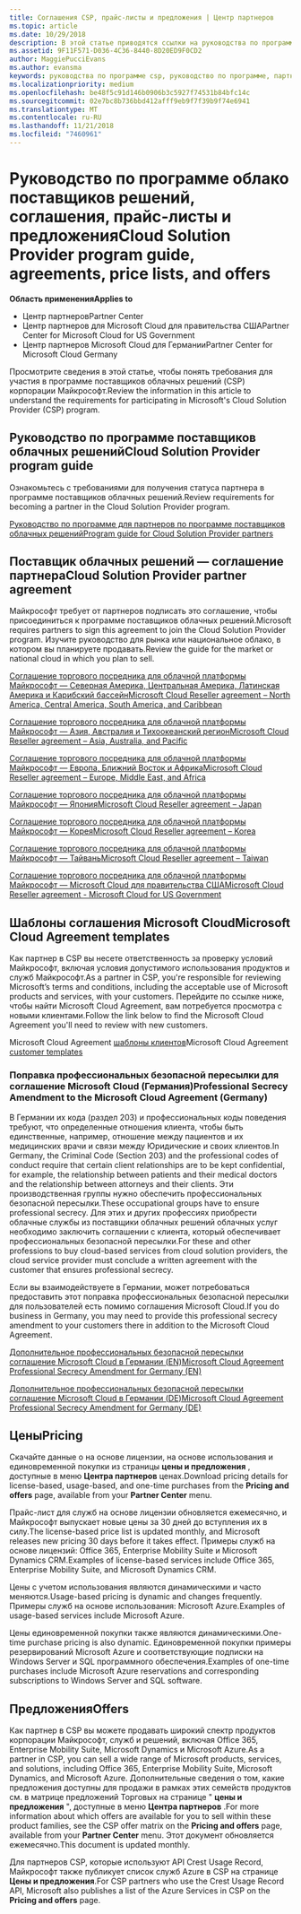 ```yaml
---
title: Соглашения CSP, прайс-листы и предложения | Центр партнеров
ms.topic: article
ms.date: 10/29/2018
description: В этой статье приводятся ссылки на руководства по программе поставщиков облачных решений, соглашения партнеров, соглашения клиентов, прайс-листы и предложения.
ms.assetid: 9F11F571-D036-4C36-8440-8D20ED9F0CD2
author: MaggiePucciEvans
ms.author: evansma
keywords: руководства по программе csp, руководство по программе, партнерские соглашения, соглашение с клиентом, прейскуранты, предложения
ms.localizationpriority: medium
ms.openlocfilehash: be48f5c91d146b0906b3c5927f74531b84bfc14c
ms.sourcegitcommit: 02e7bc8b736bbd412afff9eb9f7f39b9f74e6941
ms.translationtype: MT
ms.contentlocale: ru-RU
ms.lasthandoff: 11/21/2018
ms.locfileid: "7460961"
---
```

# <a name="cloud-solution-provider-program-guide-agreements-price-lists-and-offers"></a><span data-ttu-id="6ea3a-104">Руководство по программе облако поставщиков решений, соглашения, прайс-листы и предложения</span><span class="sxs-lookup"><span data-stu-id="6ea3a-104">Cloud Solution Provider program guide, agreements, price lists, and offers</span></span>

**<span data-ttu-id="6ea3a-105">Область применения</span><span class="sxs-lookup"><span data-stu-id="6ea3a-105">Applies to</span></span>**

-  <span data-ttu-id="6ea3a-106">Центр партнеров</span><span class="sxs-lookup"><span data-stu-id="6ea3a-106">Partner Center</span></span>
-  <span data-ttu-id="6ea3a-107">Центр партнеров для Microsoft Cloud для правительства США</span><span class="sxs-lookup"><span data-stu-id="6ea3a-107">Partner Center for Microsoft Cloud for US Government</span></span>
-  <span data-ttu-id="6ea3a-108">Центр партнеров Microsoft Cloud для Германии</span><span class="sxs-lookup"><span data-stu-id="6ea3a-108">Partner Center for Microsoft Cloud Germany</span></span>


<span data-ttu-id="6ea3a-109">Просмотрите сведения в этой статье, чтобы понять требования для участия в программе поставщиков облачных решений (CSP) корпорации Майкрософт.</span><span class="sxs-lookup"><span data-stu-id="6ea3a-109">Review the information in this article to understand the requirements for participating in Microsoft's Cloud Solution Provider (CSP) program.</span></span> 

## <a name="cloud-solution-provider-program-guide"></a><span data-ttu-id="6ea3a-110">Руководство по программе поставщиков облачных решений</span><span class="sxs-lookup"><span data-stu-id="6ea3a-110">Cloud Solution Provider program guide</span></span>


<span data-ttu-id="6ea3a-111">Ознакомьтесь с требованиями для получения статуса партнера в программе поставщиков облачных решений.</span><span class="sxs-lookup"><span data-stu-id="6ea3a-111">Review requirements for becoming a partner in the Cloud Solution Provider program.</span></span>

[<span data-ttu-id="6ea3a-112">Руководство по программе для партнеров по программе поставщиков облачных решений</span><span class="sxs-lookup"><span data-stu-id="6ea3a-112">Program guide for Cloud Solution Provider partners</span></span>](http://go.microsoft.com/fwlink/p/?LinkId=617100)

## <a name="cloud-solution-provider-partner-agreement"></a><span data-ttu-id="6ea3a-113">Поставщик облачных решений — соглашение партнера</span><span class="sxs-lookup"><span data-stu-id="6ea3a-113">Cloud Solution Provider partner agreement</span></span>

<span data-ttu-id="6ea3a-114">Майкрософт требует от партнеров подписать это соглашение, чтобы присоединиться к программе поставщиков облачных решений.</span><span class="sxs-lookup"><span data-stu-id="6ea3a-114">Microsoft requires partners to sign this agreement to join the Cloud Solution Provider program.</span></span> <span data-ttu-id="6ea3a-115">Изучите руководство для рынка или национальное облако, в котором вы планируете продавать.</span><span class="sxs-lookup"><span data-stu-id="6ea3a-115">Review the guide for the market or national cloud in which you plan to sell.</span></span>

[<span data-ttu-id="6ea3a-116">Соглашение торгового посредника для облачной платформы Майкрософт — Северная Америка, Центральная Америка, Латинская Америка и Карибский бассейн</span><span class="sxs-lookup"><span data-stu-id="6ea3a-116">Microsoft Cloud Reseller agreement – North America, Central America, South America, and Caribbean</span></span>](http://download.microsoft.com/download/2/C/8/2C8CAC17-FCE7-4F51-9556-4D77C7022DF5/MCRA2018_AOC_ENG_Sep2018_CR.pdf)

[<span data-ttu-id="6ea3a-117">Соглашение торгового посредника для облачной платформы Майкрософт — Азия, Австралия и Тихоокеанский регион</span><span class="sxs-lookup"><span data-stu-id="6ea3a-117">Microsoft Cloud Reseller agreement – Asia, Australia, and Pacific</span></span>](http://download.microsoft.com/download/2/C/8/2C8CAC17-FCE7-4F51-9556-4D77C7022DF5/MCRA2018_APOC_ENG_Sep2018_CR.pdf)

[<span data-ttu-id="6ea3a-118">Соглашение торгового посредника для облачной платформы Майкрософт — Европа, Ближний Восток и Африка</span><span class="sxs-lookup"><span data-stu-id="6ea3a-118">Microsoft Cloud Reseller agreement – Europe, Middle East, and Africa</span></span>](http://download.microsoft.com/download/2/C/8/2C8CAC17-FCE7-4F51-9556-4D77C7022DF5/MCRA2018_EOC_ENG_Sep2018_CR.pdf)

[<span data-ttu-id="6ea3a-119">Соглашение торгового посредника для облачной платформы Майкрософт — Япония</span><span class="sxs-lookup"><span data-stu-id="6ea3a-119">Microsoft Cloud Reseller agreement – Japan</span></span>](http://download.microsoft.com/download/2/C/8/2C8CAC17-FCE7-4F51-9556-4D77C7022DF5/MCRA2018_JPN_ENG_Sep2018_CR.pdf)

[<span data-ttu-id="6ea3a-120">Соглашение торгового посредника для облачной платформы Майкрософт — Корея</span><span class="sxs-lookup"><span data-stu-id="6ea3a-120">Microsoft Cloud Reseller agreement – Korea</span></span>](http://download.microsoft.com/download/2/C/8/2C8CAC17-FCE7-4F51-9556-4D77C7022DF5/MCRA2018_KOR_ENG_Sep2018_CR.pdf)

[<span data-ttu-id="6ea3a-121">Соглашение торгового посредника для облачной платформы Майкрософт — Тайвань</span><span class="sxs-lookup"><span data-stu-id="6ea3a-121">Microsoft Cloud Reseller agreement – Taiwan</span></span>](http://download.microsoft.com/download/2/C/8/2C8CAC17-FCE7-4F51-9556-4D77C7022DF5/MCRA2018_TAI_ENG_Sep2018_CR.pdf)

[<span data-ttu-id="6ea3a-122">Соглашение торгового посредника для облачной платформы Майкрософт — Microsoft Cloud для правительства США</span><span class="sxs-lookup"><span data-stu-id="6ea3a-122">Microsoft Cloud Reseller agreement - Microsoft Cloud for US Government</span></span>](http://download.microsoft.com/download/2/C/8/2C8CAC17-FCE7-4F51-9556-4D77C7022DF5/MCRA2018_AOC_USGCC_ENG_Sep2018_CR.pdf)


## <a name="microsoft-cloud-agreement-templates"></a><span data-ttu-id="6ea3a-123">Шаблоны соглашения Microsoft Cloud</span><span class="sxs-lookup"><span data-stu-id="6ea3a-123">Microsoft Cloud Agreement templates</span></span>

<span data-ttu-id="6ea3a-124">Как партнер в CSP вы несете ответственность за проверку условий Майкрософт, включая условия допустимого использования продуктов и служб Майкрософт.</span><span class="sxs-lookup"><span data-stu-id="6ea3a-124">As a partner in CSP, you're responsible for reviewing Microsoft’s terms and conditions, including the acceptable use of Microsoft products and services, with your customers.</span></span> <span data-ttu-id="6ea3a-125">Перейдите по ссылке ниже, чтобы найти Microsoft Cloud Agreement, вам потребуется просмотра с новыми клиентами.</span><span class="sxs-lookup"><span data-stu-id="6ea3a-125">Follow the link below to find the Microsoft Cloud Agreement you'll need to review with new customers.</span></span> 

<span data-ttu-id="6ea3a-126">Microsoft Cloud Agreement [шаблоны клиентов](agreements.md)</span><span class="sxs-lookup"><span data-stu-id="6ea3a-126">Microsoft Cloud Agreement [customer templates](agreements.md)</span></span>

### <a name="professional-secrecy-amendment-to-the-microsoft-cloud-agreement-germany"></a><span data-ttu-id="6ea3a-127">Поправка профессиональных безопасной пересылки для соглашение Microsoft Cloud (Германия)</span><span class="sxs-lookup"><span data-stu-id="6ea3a-127">Professional Secrecy Amendment to the Microsoft Cloud Agreement (Germany)</span></span>

<span data-ttu-id="6ea3a-128">В Германии их кода (раздел 203) и профессиональных коды поведения требуют, что определенные отношения клиента, чтобы быть единственные, например, отношение между пациентов и их медицинских врачи и связи между Юридические и своих клиентов.</span><span class="sxs-lookup"><span data-stu-id="6ea3a-128">In Germany, the Criminal Code (Section 203) and the professional codes of conduct require that certain client relationships are to be kept confidential, for example, the relationship between patients and their medical doctors and the relationship between attorneys and their clients.</span></span> <span data-ttu-id="6ea3a-129">Эти производственная группы нужно обеспечить профессиональных безопасной пересылки.</span><span class="sxs-lookup"><span data-stu-id="6ea3a-129">These occupational groups have to ensure professional secrecy.</span></span> <span data-ttu-id="6ea3a-130">Для этих и других профессиях приобрести облачные службы из поставщики облачных решений облачных услуг необходимо заключить соглашении с клиента, который обеспечивает профессиональных безопасной пересылки.</span><span class="sxs-lookup"><span data-stu-id="6ea3a-130">For these and other professions to buy cloud-based services from cloud solution providers, the cloud service provider must conclude a written agreement with the customer that ensures professional secrecy.</span></span> 

<span data-ttu-id="6ea3a-131">Если вы взаимодействуете в Германии, может потребоваться предоставить этот поправка профессиональных безопасной пересылки для пользователей есть помимо соглашения Microsoft Cloud.</span><span class="sxs-lookup"><span data-stu-id="6ea3a-131">If you do business in Germany, you may need to provide this professional secrecy amendment to your customers there in addition to the Microsoft Cloud Agreement.</span></span>

[<span data-ttu-id="6ea3a-132">Дополнительное профессиональных безопасной пересылки соглашение Microsoft Cloud в Германии (EN)</span><span class="sxs-lookup"><span data-stu-id="6ea3a-132">Microsoft Cloud Agreement Professional Secrecy Amendment for Germany (EN)</span></span>](https://go.microsoft.com/fwlink/?linkid=2030827&clcid=0x409)

[<span data-ttu-id="6ea3a-133">Дополнительное профессиональных безопасной пересылки соглашение Microsoft Cloud в Германии (DE)</span><span class="sxs-lookup"><span data-stu-id="6ea3a-133">Microsoft Cloud Agreement Professional Secrecy Amendment for Germany (DE)</span></span>](https://go.microsoft.com/fwlink/?linkid=2030827&clcid=0x407)


## <a name="pricing"></a><span data-ttu-id="6ea3a-134">Цены</span><span class="sxs-lookup"><span data-stu-id="6ea3a-134">Pricing</span></span>


<span data-ttu-id="6ea3a-135">Скачайте данные о на основе лицензии, на основе использования и единовременной покупки из страницы **цены и предложения** , доступные в меню **Центра партнеров** ценах.</span><span class="sxs-lookup"><span data-stu-id="6ea3a-135">Download pricing details for license-based, usage-based, and one-time purchases from the **Pricing and offers** page, available from your **Partner Center** menu.</span></span> 

<span data-ttu-id="6ea3a-136">Прайс-лист для служб на основе лицензии обновляется ежемесячно, и Майкрософт выпускает новые цены за 30 дней до вступления их в силу.</span><span class="sxs-lookup"><span data-stu-id="6ea3a-136">The license-based price list is updated monthly, and Microsoft releases new pricing 30 days before it takes effect.</span></span> <span data-ttu-id="6ea3a-137">Примеры служб на основе лицензий: Office 365, Enterprise Mobility Suite и Microsoft Dynamics CRM.</span><span class="sxs-lookup"><span data-stu-id="6ea3a-137">Examples of license-based services include Office 365, Enterprise Mobility Suite, and Microsoft Dynamics CRM.</span></span> 

<span data-ttu-id="6ea3a-138">Цены с учетом использования являются динамическими и часто меняются.</span><span class="sxs-lookup"><span data-stu-id="6ea3a-138">Usage-based pricing is dynamic and changes frequently.</span></span> <span data-ttu-id="6ea3a-139">Примеры служб на основе использования: Microsoft Azure.</span><span class="sxs-lookup"><span data-stu-id="6ea3a-139">Examples of usage-based services include Microsoft Azure.</span></span>

<span data-ttu-id="6ea3a-140">Цены единовременной покупки также являются динамическими.</span><span class="sxs-lookup"><span data-stu-id="6ea3a-140">One-time purchase pricing is also dynamic.</span></span> <span data-ttu-id="6ea3a-141">Единовременной покупки примеры резервирований Microsoft Azure и соответствующие подписки на Windows Server и SQL программного обеспечения.</span><span class="sxs-lookup"><span data-stu-id="6ea3a-141">Examples of one-time purchases include Microsoft Azure reservations and corresponding subscriptions to Windows Server and SQL software.</span></span> 


## <a name="offers"></a><span data-ttu-id="6ea3a-142">Предложения</span><span class="sxs-lookup"><span data-stu-id="6ea3a-142">Offers</span></span>


<span data-ttu-id="6ea3a-143">Как партнер в CSP вы можете продавать широкий спектр продуктов корпорации Майкрософт, служб и решений, включая Office 365, Enterprise Mobility Suite, Microsoft Dynamics и Microsoft Azure.</span><span class="sxs-lookup"><span data-stu-id="6ea3a-143">As a partner in CSP, you can sell a wide range of Microsoft products, services, and solutions, including Office 365, Enterprise Mobility Suite, Microsoft Dynamics, and Microsoft Azure.</span></span> <span data-ttu-id="6ea3a-144">Дополнительные сведения о том, какие предложения доступны для продажи в рамках этих семейств продуктов см. в матрице предложений Торговых на странице " **цены и предложения** ", доступные в меню **Центра партнеров** .</span><span class="sxs-lookup"><span data-stu-id="6ea3a-144">For more information about which offers are available for you to sell within these product families, see the CSP offer matrix on the **Pricing and offers** page, available from your **Partner Center** menu.</span></span> <span data-ttu-id="6ea3a-145">Этот документ обновляется ежемесячно.</span><span class="sxs-lookup"><span data-stu-id="6ea3a-145">This document is updated monthly.</span></span>

<span data-ttu-id="6ea3a-146">Для партнеров CSP, которые используют API Crest Usage Record, Майкрософт также публикует список служб Azure в CSP на странице **Цены и предложения**.</span><span class="sxs-lookup"><span data-stu-id="6ea3a-146">For CSP partners who use the Crest Usage Record API, Microsoft also publishes a list of the Azure Services in CSP on the **Pricing and offers** page.</span></span>


